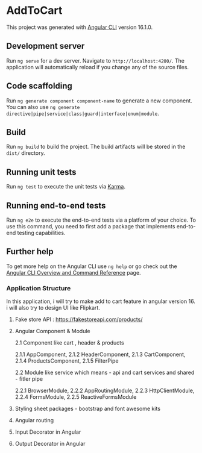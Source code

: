 # AddToCart

This project was generated with [Angular CLI](https://github.com/angular/angular-cli) version 16.1.0.

## Development server

Run `ng serve` for a dev server. Navigate to `http://localhost:4200/`. The application will automatically reload if you change any of the source files.

## Code scaffolding

Run `ng generate component component-name` to generate a new component. You can also use `ng generate directive|pipe|service|class|guard|interface|enum|module`.

## Build

Run `ng build` to build the project. The build artifacts will be stored in the `dist/` directory.

## Running unit tests

Run `ng test` to execute the unit tests via [Karma](https://karma-runner.github.io).

## Running end-to-end tests

Run `ng e2e` to execute the end-to-end tests via a platform of your choice. To use this command, you need to first add a package that implements end-to-end testing capabilities.

## Further help

To get more help on the Angular CLI use `ng help` or go check out the [Angular CLI Overview and Command Reference](https://angular.io/cli) page.

### Application Structure

In this application, i will try to make add to cart feature in angular version 16. i will also try to design UI like Flipkart.

1. Fake store API : https://fakestoreapi.com/products/


2. Angular Component & Module


    2.1 Component like cart , header & products

    2.1.1 AppComponent,
    2.1.2 HeaderComponent,
    2.1.3 CartComponent,
    2.1.4 ProductsComponent,
    2.1.5 FilterPipe 


    2.2 Module like service which means - api and cart services and shared - fitler pipe

    2.2.1 BrowserModule,
    2.2.2 AppRoutingModule,
    2.2.3 HttpClientModule,
    2.2.4 FormsModule,
    2.2.5 ReactiveFormsModule

3. Styling sheet packages - bootstrap and font awesome kits
4. Angular routing
5. Input Decorator in Angular
6. Output Decorator in Angular

